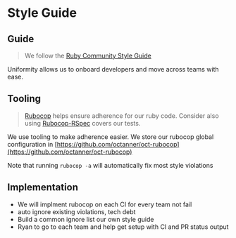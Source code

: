 # Style Guide

## Guide

> We follow the [Ruby Community Style Guide](https://github.com/bbatsov/ruby-style-guide)

Uniformity allows us to onboard developers and move across teams with ease.

## Tooling

> [Rubocop](https://github.com/bbatsov/rubocop) helps ensure adherence for our ruby code. Consider also using [Rubocop-RSpec](https://github.com/backus/rubocop-rspec) covers our tests.

We use tooling to make adherence easier. We store our rubocop global configuration in [https://github.com/octanner/oct-rubocop](https://github.com/octanner/oct-rubocop)

Note that running `rubocop -a` will automatically fix most style violations

## Implementation

* We will implment rubocop on each CI for every team not fail
* auto ignore existing violations, tech debt
* Build a common ignore list our own style guide
* Ryan to go to each team and help get setup with CI and PR status output
